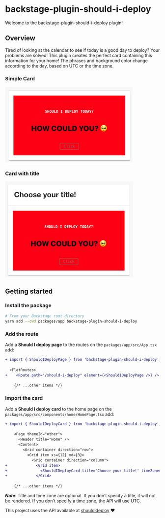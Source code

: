 # backstage-plugin-should-i-deploy

Welcome to the backstage-plugin-should-i-deploy plugin!

## Overview

Tired of looking at the calendar to see if today is a good day to deploy? Your problems are solved! This plugin creates the perfect card containing this information for your home! The phrases and background color change according to the day, based on UTC or the time zone.

### Simple Card

![Simple card](../../public/images/docs/should-i-deploy-card-without-title.png)

### Card with title

![Simple card](../../public/images/docs/should-i-deploy-card-with-title.png)

## Getting started

### Install the package

```bash
# From your Backstage root directory
yarn add --cwd packages/app backstage-plugin-should-i-deploy
```

### Add the route

Add a **Should I deploy page** to the routes on the `packages/app/src/App.tsx` add:

```diff
+ import { ShouldIDeployPage } from 'backstage-plugin-should-i-deploy';

  <FlatRoutes>
+    <Route path="/should-i-deploy" element={<ShouldIDeployPage />} />

    {/* ...other items */}
```

### Import the card

Add a **Should I deploy card** to the home page on the `packages/app/src/components/home/HomePage.tsx` add:

```diff
+ import { ShouldIDeployCard } from 'backstage-plugin-should-i-deploy';

    <Page themeId="other">
      <Header title="Home" />
      <Content>
        <Grid container direction="row">
          <Grid item xs={12} md={3}>
            <Grid container direction="column">
+             <Grid item>
+               <ShouldIDeployCard title='Choose your title!' timeZone="America/Sao_Paulo"/>
+             </Grid>

    {/* ...other items */}
```

**_Note_**: Title and time zone are optional. If you don't specify a title, it will not be rendered. If you don't specify a time zone, the API will use UTC.

This project uses the API available at [shouldideploy](https://github.com/baires/shouldideploy) :heart:
